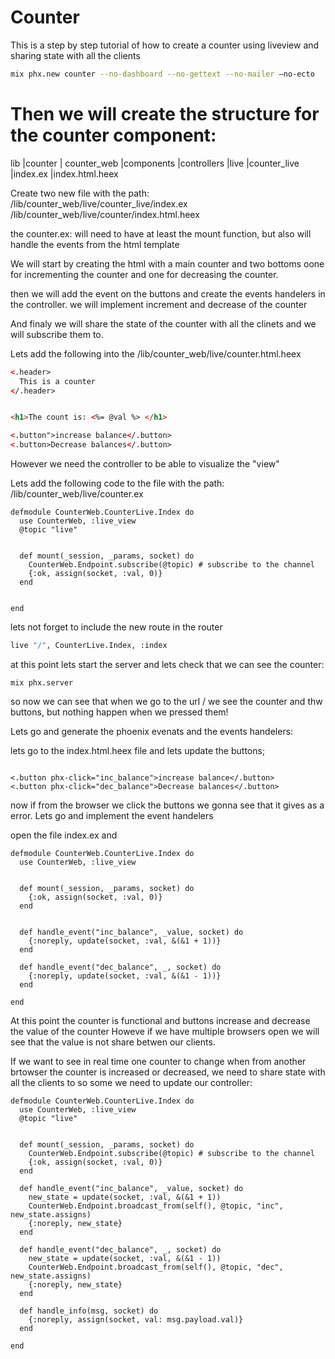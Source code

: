 # Counter

This is a step by step tutorial of how to create a counter using liveview and sharing state with all the clients

```sh
mix phx.new counter --no-dashboard --no-gettext --no-mailer –no-ecto
```


# Then we will create the structure for the counter component: 

lib  |counter
     | counter_web  |components
                    |controllers
                    |live           |counter_live   |index.ex
                                                    |index.html.heex


Create two new file with the path: 
    /lib/counter_web/live/counter_live/index.ex
    /lib/counter_web/live/counter/index.html.heex

the counter.ex: will need to have at least the mount function, but also will handle the events from the html template

We will start by creating the html with a main counter and two bottoms oone for incrementing the counter and one for decreasing the counter.

then we will add the event on the buttons and create the events handelers in the controller. we will implement increment and decrease of the counter

And finaly we will share the state of the counter with all the clinets and we will subscribe them to. 



Lets add the following into the /lib/counter_web/live/counter.html.heex

```html
<.header>
  This is a counter
</.header>


<h1>The count is: <%= @val %> </h1>

<.button">increase balance</.button>
<.button>Decrease balances</.button>
```

However we need the controller to be able to visualize the "view"

Lets add the following code to the file with the path: /lib/counter_web/live/counter.ex

```phx
defmodule CounterWeb.CounterLive.Index do
  use CounterWeb, :live_view
  @topic "live"


  def mount(_session, _params, socket) do
    CounterWeb.Endpoint.subscribe(@topic) # subscribe to the channel
    {:ok, assign(socket, :val, 0)}
  end


end

```

lets not forget to include the new route in the router
```sh
live "/", CounterLive.Index, :index
```


at this point lets start the server and lets check that we can see the counter: 

```phx
mix phx.server
```



so now we can see that when we go to the url / we see the counter and thw buttons, but nothing happen when we pressed them!

Lets go and generate the phoenix evenats and the events handelers: 

lets go to the index.html.heex file and lets update the buttons; 

```phx

<.button phx-click="inc_balance">increase balance</.button>
<.button phx-click="dec_balance">Decrease balances</.button>
```

now if from the browser we click the buttons we gonna see that it gives as a error. Lets go and implement the event handelers

open the file index.ex and 

```phx
defmodule CounterWeb.CounterLive.Index do
  use CounterWeb, :live_view


  def mount(_session, _params, socket) do
    {:ok, assign(socket, :val, 0)}
  end


  def handle_event("inc_balance", _value, socket) do
    {:noreply, update(socket, :val, &(&1 + 1))}
  end

  def handle_event("dec_balance", _, socket) do
    {:noreply, update(socket, :val, &(&1 - 1))}
  end

end

```

At this point the counter is functional and buttons increase and decrease the value of the counter Howeve if we have multiple browsers open we will see that the value is not share betwen our clients. 

If we want to see in real time one counter to change when from another brtowser the counter is increased or decreased, we need to share state with all the clients to so some we need to update our controller: 


```phx
defmodule CounterWeb.CounterLive.Index do
  use CounterWeb, :live_view
  @topic "live"


  def mount(_session, _params, socket) do
    CounterWeb.Endpoint.subscribe(@topic) # subscribe to the channel
    {:ok, assign(socket, :val, 0)}
  end

  def handle_event("inc_balance", _value, socket) do
    new_state = update(socket, :val, &(&1 + 1))
    CounterWeb.Endpoint.broadcast_from(self(), @topic, "inc", new_state.assigns)
    {:noreply, new_state}
  end

  def handle_event("dec_balance", _, socket) do
    new_state = update(socket, :val, &(&1 - 1))
    CounterWeb.Endpoint.broadcast_from(self(), @topic, "dec", new_state.assigns)
    {:noreply, new_state}
  end

  def handle_info(msg, socket) do
    {:noreply, assign(socket, val: msg.payload.val)}
  end

end


```

